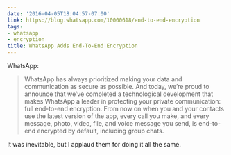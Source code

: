 ```yaml
---
date: '2016-04-05T18:04:57-07:00'
link: https://blog.whatsapp.com/10000618/end-to-end-encryption
tags:
- whatsapp
- encryption
title: WhatsApp Adds End-To-End Encryption
---
```


WhatsApp:

>WhatsApp has always prioritized making your data and communication as secure as possible. And today, we’re proud to announce that we’ve completed a technological development that makes WhatsApp a leader in protecting your private communication: full end-to-end encryption. From now on when you and your contacts use the latest version of the app, every call you make, and every message, photo, video, file, and voice message you send, is end-to-end encrypted by default, including group chats.

It was inevitable, but I applaud them for doing it all the same.

